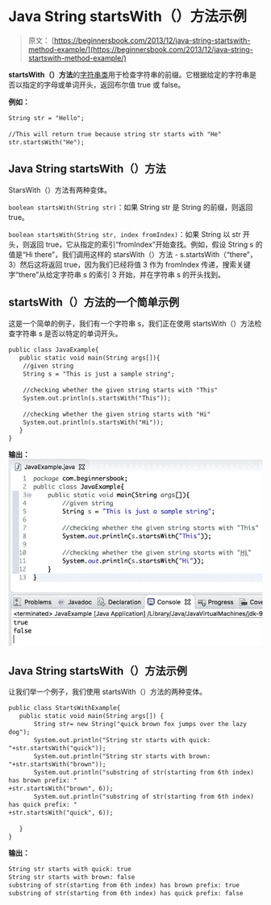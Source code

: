 # Java String startsWith（）方法示例

> 原文： [https://beginnersbook.com/2013/12/java-string-startswith-method-example/](https://beginnersbook.com/2013/12/java-string-startswith-method-example/)

**startsWith（）方法**的[字符串类](https://beginnersbook.com/2013/12/java-strings/)用于检查字符串的前缀。它根据给定的字符串是否以指定的字母或单词开头，返回布尔值 true 或 false。

**例如：**

```
String str = "Hello";

//This will return true because string str starts with "He"
str.startsWith("He"); 

```

## Java String startsWith（）方法

StarsWith（）方法有两种变体。

`boolean startsWith(String str)`：如果 String str 是 String 的前缀，则返回 true。

`boolean startsWith(String str, index fromIndex)`：如果 String 以 str 开头，则返回 true，它从指定的索引“fromIndex”开始查找。例如，假设 String s 的值是“Hi there”，我们调用这样的 starsWith（）方法 - s.startsWith（“there”，3）然后这将返回 true，因为我们已经将值 3 作为 fromIndex 传递，搜索关键字“there”从给定字符串 s 的索引 3 开始，并在字符串 s 的开头找到。

## startsWith（）方法的一个简单示例

这是一个简单的例子，我们有一个字符串 s，我们正在使用 startsWith（）方法检查字符串 s 是否以特定的单词开头。

```
public class JavaExample{  
   public static void main(String args[]){ 
	//given string
	String s = "This is just a sample string";  

	//checking whether the given string starts with "This"
	System.out.println(s.startsWith("This"));  

	//checking whether the given string starts with "Hi"
	System.out.println(s.startsWith("Hi"));  
   }
}
```

**输出：**
![Java String startsWith method example](img/86e2c1f61b730abc928da6e6138934cd.jpg)

## Java String startsWith（）方法示例

让我们举一个例子，我们使用 startsWith（）方法的两种变体。

```
public class StartsWithExample{
   public static void main(String args[]) {
       String str= new String("quick brown fox jumps over the lazy dog");
       System.out.println("String str starts with quick: "+str.startsWith("quick"));
       System.out.println("String str starts with brown: "+str.startsWith("brown"));
       System.out.println("substring of str(starting from 6th index) has brown prefix: "
+str.startsWith("brown", 6));
       System.out.println("substring of str(starting from 6th index) has quick prefix: "
+str.startsWith("quick", 6));

   }
}
```

**输出：**

```
String str starts with quick: true
String str starts with brown: false
substring of str(starting from 6th index) has brown prefix: true
substring of str(starting from 6th index) has quick prefix: false

```